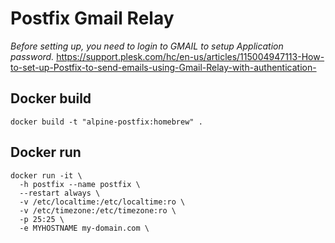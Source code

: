 # Postfix Gmail Relay 

*Before setting up, you need to login to GMAIL to setup Application password.*
https://support.plesk.com/hc/en-us/articles/115004947113-How-to-set-up-Postfix-to-send-emails-using-Gmail-Relay-with-authentication-

## Docker build
```docker build -t "alpine-postfix:homebrew" .```

## Docker run
```
docker run -it \
  -h postfix --name postfix \
  --restart always \
  -v /etc/localtime:/etc/localtime:ro \
  -v /etc/timezone:/etc/timezone:ro \
  -p 25:25 \
  -e MYHOSTNAME my-domain.com \
  
  
 


```
